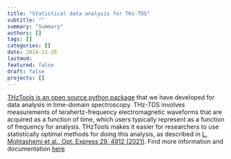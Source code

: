 ```yaml
---
title: "Statistical data analysis for THz-TDS"
subtitle: ""
summary: "Summary"
authors: []
tags: []
categories: []
date: 2024-11-26
lastmod: 
featured: false
draft: false
projects: []
---
```

[THzTools is an open source python package](https://dodge-research-group.github.io/thztools/) that we have developed for data analysis in time-domain spectroscopy. THz-TDS involves measurements of terahertz-frequency electromagnetic waveforms that are acquired as a function of time, which users typically represent as a function of frequency for analysis. THzTools makes it easier for researchers to use statistically optimal methods for doing this analysis, as described in [L. Mohtashemi et al., Opt. Express 29, 4912 (2021)](https://dodge-research-group.github.io/thztools/). Find more information and documentation [here](https://github.com/dodge-research-group/thztools/blob/main/README.md)

